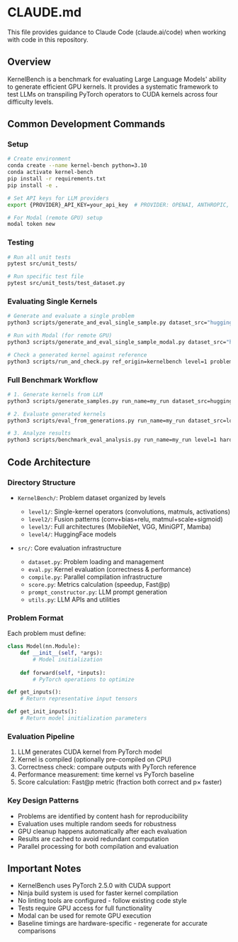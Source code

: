 # CLAUDE.md

This file provides guidance to Claude Code (claude.ai/code) when working with code in this repository.

## Overview

KernelBench is a benchmark for evaluating Large Language Models' ability to generate efficient GPU kernels. It provides a systematic framework to test LLMs on transpiling PyTorch operators to CUDA kernels across four difficulty levels.

## Common Development Commands

### Setup
```bash
# Create environment
conda create --name kernel-bench python=3.10
conda activate kernel-bench
pip install -r requirements.txt
pip install -e .

# Set API keys for LLM providers
export {PROVIDER}_API_KEY=your_api_key  # PROVIDER: OPENAI, ANTHROPIC, GOOGLE, TOGETHER, etc.

# For Modal (remote GPU) setup
modal token new
```

### Testing
```bash
# Run all unit tests
pytest src/unit_tests/

# Run specific test file
pytest src/unit_tests/test_dataset.py
```

### Evaluating Single Kernels
```bash
# Generate and evaluate a single problem
python3 scripts/generate_and_eval_single_sample.py dataset_src="huggingface" level=2 problem_id=40

# Run with Modal (for remote GPU)
python3 scripts/generate_and_eval_single_sample_modal.py dataset_src="huggingface" level=2 problem_id=40

# Check a generated kernel against reference
python3 scripts/run_and_check.py ref_origin=kernelbench level=1 problem_id=5 kernel_src_path=path/to/kernel.py
```

### Full Benchmark Workflow
```bash
# 1. Generate kernels from LLM
python3 scripts/generate_samples.py run_name=my_run dataset_src=huggingface level=1 num_workers=50 server_type=openai model_name=gpt-4

# 2. Evaluate generated kernels
python3 scripts/eval_from_generations.py run_name=my_run dataset_src=local level=1 num_gpu_devices=8 timeout=300

# 3. Analyze results
python3 scripts/benchmark_eval_analysis.py run_name=my_run level=1 hardware=L40S_matx3 baseline=baseline_time_torch
```

## Code Architecture

### Directory Structure
- `KernelBench/`: Problem dataset organized by levels
  - `level1/`: Single-kernel operators (convolutions, matmuls, activations)
  - `level2/`: Fusion patterns (conv+bias+relu, matmul+scale+sigmoid)
  - `level3/`: Full architectures (MobileNet, VGG, MiniGPT, Mamba)
  - `level4/`: HuggingFace models

- `src/`: Core evaluation infrastructure
  - `dataset.py`: Problem loading and management
  - `eval.py`: Kernel evaluation (correctness & performance)
  - `compile.py`: Parallel compilation infrastructure
  - `score.py`: Metrics calculation (speedup, Fast@p)
  - `prompt_constructor.py`: LLM prompt generation
  - `utils.py`: LLM APIs and utilities

### Problem Format
Each problem must define:
```python
class Model(nn.Module):
    def __init__(self, *args):
        # Model initialization
    
    def forward(self, *inputs):
        # PyTorch operations to optimize

def get_inputs():
    # Return representative input tensors

def get_init_inputs():
    # Return model initialization parameters
```

### Evaluation Pipeline
1. LLM generates CUDA kernel from PyTorch model
2. Kernel is compiled (optionally pre-compiled on CPU)
3. Correctness check: compare outputs with PyTorch reference
4. Performance measurement: time kernel vs PyTorch baseline
5. Score calculation: Fast@p metric (fraction both correct and p× faster)

### Key Design Patterns
- Problems are identified by content hash for reproducibility
- Evaluation uses multiple random seeds for robustness
- GPU cleanup happens automatically after each evaluation
- Results are cached to avoid redundant computation
- Parallel processing for both compilation and evaluation

## Important Notes

- KernelBench uses PyTorch 2.5.0 with CUDA support
- Ninja build system is used for faster kernel compilation
- No linting tools are configured - follow existing code style
- Tests require GPU access for full functionality
- Modal can be used for remote GPU execution
- Baseline timings are hardware-specific - regenerate for accurate comparisons